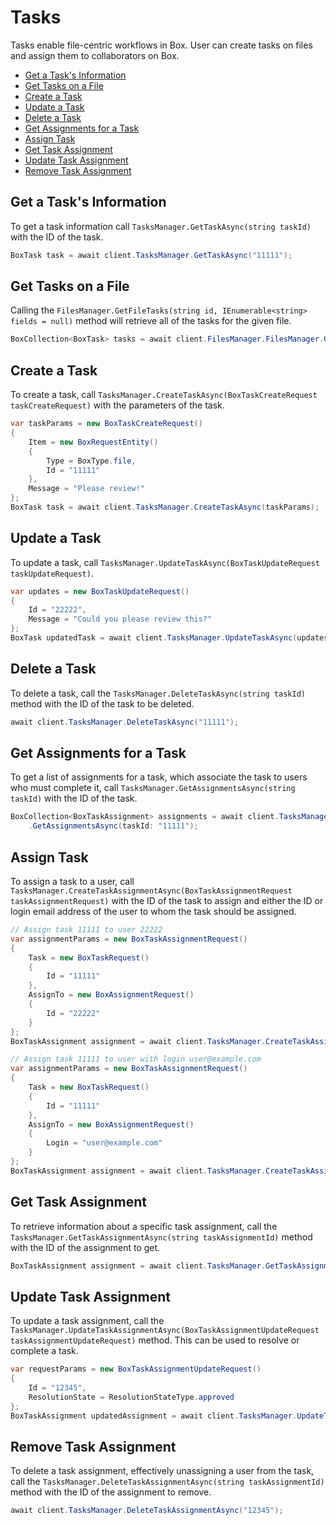 Tasks
=====

Tasks enable file-centric workflows in Box. User can create tasks on files and assign them to collaborators on Box.

<!-- START doctoc generated TOC please keep comment here to allow auto update -->
<!-- DON'T EDIT THIS SECTION, INSTEAD RE-RUN doctoc TO UPDATE -->


- [Get a Task's Information](#get-a-tasks-information)
- [Get Tasks on a File](#get-tasks-on-a-file)
- [Create a Task](#create-a-task)
- [Update a Task](#update-a-task)
- [Delete a Task](#delete-a-task)
- [Get Assignments for a Task](#get-assignments-for-a-task)
- [Assign Task](#assign-task)
- [Get Task Assignment](#get-task-assignment)
- [Update Task Assignment](#update-task-assignment)
- [Remove Task Assignment](#remove-task-assignment)

<!-- END doctoc generated TOC please keep comment here to allow auto update -->

Get a Task's Information
------------------------

To get a task information call `TasksManager.GetTaskAsync(string taskId)` with the ID of the task.

<!-- sample get_tasks_id -->
```c#
BoxTask task = await client.TasksManager.GetTaskAsync("11111");
```

Get Tasks on a File
-------------------

Calling the `FilesManager.GetFileTasks(string id, IEnumerable<string> fields = null)`
method will retrieve all of the tasks for the given file.

<!-- sample get_files_id_tasks -->
```c#
BoxCollection<BoxTask> tasks = await client.FilesManager.FilesManager.GetFileTasks("11111");
```

Create a Task
-------------

To create a task, call `TasksManager.CreateTaskAsync(BoxTaskCreateRequest taskCreateRequest)` with the
parameters of the task.


<!-- sample post_tasks -->
```c#
var taskParams = new BoxTaskCreateRequest()
{
    Item = new BoxRequestEntity()
    {
        Type = BoxType.file,
        Id = "11111"
    },
    Message = "Please review!"
};
BoxTask task = await client.TasksManager.CreateTaskAsync(taskParams);
```

Update a Task
-------------

To update a task, call
`TasksManager.UpdateTaskAsync(BoxTaskUpdateRequest taskUpdateRequest)`.

<!-- sample put_tasks_id -->
```c#
var updates = new BoxTaskUpdateRequest()
{
    Id = "22222",
    Message = "Could you please review this?"
};
BoxTask updatedTask = await client.TasksManager.UpdateTaskAsync(updates);
```

Delete a Task
-------------

To delete a task, call the `TasksManager.DeleteTaskAsync(string taskId)` method with the ID of the task to be deleted.

<!-- sample delete_tasks_id -->
```c#
await client.TasksManager.DeleteTaskAsync("11111");
```

Get Assignments for a Task
--------------------------

To get a list of assignments for a task, which associate the task to users who
must complete it, call `TasksManager.GetAssignmentsAsync(string taskId)` with the ID of the task.

<!-- sample get_tasks_id_assignments -->
```c#
BoxCollection<BoxTaskAssignment> assignments = await client.TasksManager
    .GetAssignmentsAsync(taskId: "11111");
```

Assign Task
-----------

To assign a task to a user, call
`TasksManager.CreateTaskAssignmentAsync(BoxTaskAssignmentRequest taskAssignmentRequest)`
with the ID of the task to assign and either the ID or login email address of the
user to whom the task should be assigned.

<!-- sample post_task_assignments_id -->
```c#
// Assign task 11111 to user 22222
var assignmentParams = new BoxTaskAssignmentRequest()
{
    Task = new BoxTaskRequest()
    {
        Id = "11111"
    },
    AssignTo = new BoxAssignmentRequest()
    {
        Id = "22222"
    }
};
BoxTaskAssignment assignment = await client.TasksManager.CreateTaskAssignmentAsync(assignmentParams);
```

```c#
// Assign task 11111 to user with login user@example.com
var assignmentParams = new BoxTaskAssignmentRequest()
{
    Task = new BoxTaskRequest()
    {
        Id = "11111"
    },
    AssignTo = new BoxAssignmentRequest()
    {
        Login = "user@example.com"
    }
};
BoxTaskAssignment assignment = await client.TasksManager.CreateTaskAssignmentAsync(assignmentParams);
```

Get Task Assignment
-------------------

To retrieve information about a specific task assignment, call the
`TasksManager.GetTaskAssignmentAsync(string taskAssignmentId)`
method with the ID of the assignment to get.

<!-- sample get_task_assignments_id -->
```c#
BoxTaskAssignment assignment = await client.TasksManager.GetTaskAssignmentAsync("12345");
```

Update Task Assignment
----------------------

To update a task assignment, call the
`TasksManager.UpdateTaskAssignmentAsync(BoxTaskAssignmentUpdateRequest taskAssignmentUpdateRequest)`
method.  This can be used to resolve or complete a task.

<!-- sample put_task_assignments_id -->
```c#
var requestParams = new BoxTaskAssignmentUpdateRequest()
{
    Id = "12345",
    ResolutionState = ResolutionStateType.approved
};
BoxTaskAssignment updatedAssignment = await client.TasksManager.UpdateTaskAssignmentAsync(requestParams);
```

Remove Task Assignment
----------------------

To delete a task assignment, effectively unassigning a user from the task, call the
`TasksManager.DeleteTaskAssignmentAsync(string taskAssignmentId)`
method with the ID of the assignment to remove.

<!-- sample delete_task_assignments_id -->
```c#
await client.TasksManager.DeleteTaskAssignmentAsync("12345");
```